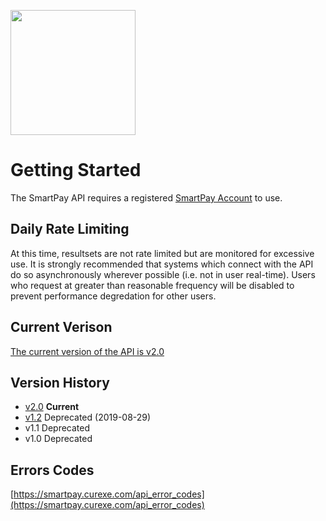 <a href='https://smartpay.curexe.com'><img src="https://smartpay.curexe.com/resources/img/logo.png" width="200" ></a>

# Getting Started

The SmartPay API requires a registered <a href="https://smartpay.curexe.com">SmartPay Account</a> to use.

## Daily Rate Limiting

At this time, resultsets are not rate limited but are monitored for excessive use. It is strongly recommended that systems which connect with the API do so asynchronously wherever possible (i.e. not in user real-time). Users who request at greater than reasonable frequency will be disabled to prevent performance degredation for other users.

## Current Verison

<a href="latest_version/v2-0">The current version of the API is v2.0</a>

## Version History

- [v2.0](latest_version/v2-0) **Current**
- [v1.2](older_versions/v1-2) Deprecated (2019-08-29)
- v1.1 Deprecated
- v1.0 Deprecated

## Errors Codes

[https://smartpay.curexe.com/api_error_codes](https://smartpay.curexe.com/api_error_codes)
